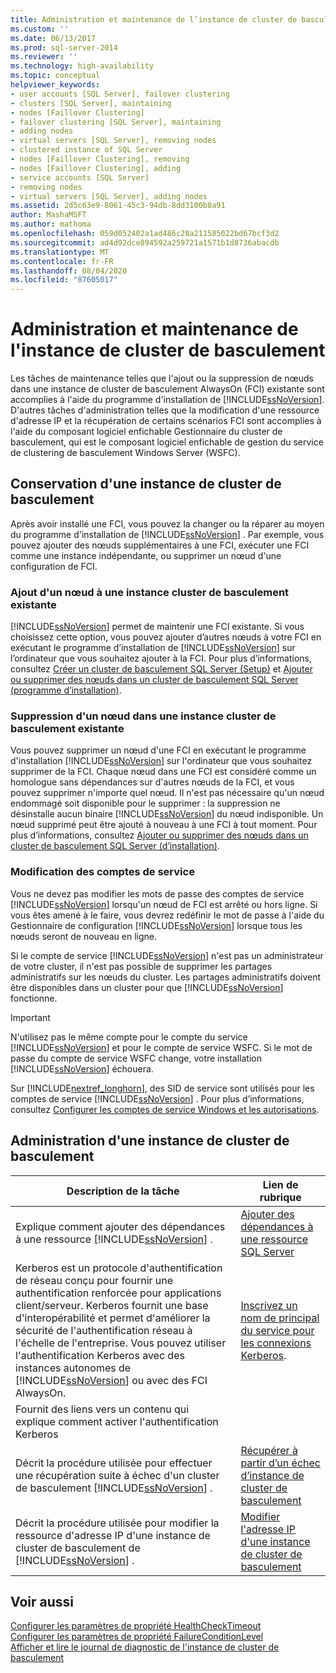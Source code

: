 ```yaml
---
title: Administration et maintenance de l’instance de cluster de basculement | Microsoft Docs
ms.custom: ''
ms.date: 06/13/2017
ms.prod: sql-server-2014
ms.reviewer: ''
ms.technology: high-availability
ms.topic: conceptual
helpviewer_keywords:
- user accounts [SQL Server], failover clustering
- clusters [SQL Server], maintaining
- nodes [Faillover Clustering]
- failover clustering [SQL Server], maintaining
- adding nodes
- virtual servers [SQL Server], removing nodes
- clustered instance of SQL Server
- nodes [Faillover Clustering], removing
- nodes [Faillover Clustering], adding
- service accounts [SQL Server]
- removing nodes
- virtual servers [SQL Server], adding nodes
ms.assetid: 2d5c63e9-8061-45c3-94db-8dd3100b8a91
author: MashaMSFT
ms.author: mathoma
ms.openlocfilehash: 059d052402a1ad486c28a211585022bd67bcf3d2
ms.sourcegitcommit: ad4d92dce894592a259721a1571b1d8736abacdb
ms.translationtype: MT
ms.contentlocale: fr-FR
ms.lasthandoff: 08/04/2020
ms.locfileid: "87605017"
---
```

# <a name="failover-cluster-instance-administration-and-maintenance"></a>Administration et maintenance de l'instance de cluster de basculement
  Les tâches de maintenance telles que l'ajout ou la suppression de nœuds dans une instance de cluster de basculement AlwaysOn (FCI) existante sont accomplies à l'aide du programme d'installation de [!INCLUDE[ssNoVersion](../../../includes/ssnoversion-md.md)]. D'autres tâches d'administration telles que la modification d'une ressource d'adresse IP et la récupération de certains scénarios FCI sont accomplies à l'aide du composant logiciel enfichable Gestionnaire du cluster de basculement, qui est le composant logiciel enfichable de gestion du service de clustering de basculement Windows Server (WSFC).  
  
## <a name="maintaining-a-failover-cluster-instance"></a>Conservation d'une instance de cluster de basculement  
 Après avoir installé une FCI, vous pouvez la changer ou la réparer au moyen du programme d'installation de [!INCLUDE[ssNoVersion](../../../includes/ssnoversion-md.md)] . Par exemple, vous pouvez ajouter des nœuds supplémentaires à une FCI, exécuter une FCI comme une instance indépendante, ou supprimer un nœud d'une configuration de FCI.  
  
### <a name="adding-a-node-to-an-existing-failover-cluster-instance"></a>Ajout d'un nœud à une instance cluster de basculement existante  
 [!INCLUDE[ssNoVersion](../../../includes/ssnoversion-md.md)] permet de maintenir une FCI existante. Si vous choisissez cette option, vous pouvez ajouter d’autres nœuds à votre FCI en exécutant le programme d’installation de [!INCLUDE[ssNoVersion](../../../includes/ssnoversion-md.md)] sur l’ordinateur que vous souhaitez ajouter à la FCI. Pour plus d’informations, consultez [Créer un cluster de basculement SQL Server &#40;Setup&#41;](../install/create-a-new-sql-server-failover-cluster-setup.md) et [Ajouter ou supprimer des nœuds dans un cluster de basculement SQL Server &#40;programme d’installation&#41;](../install/add-or-remove-nodes-in-a-sql-server-failover-cluster-setup.md).  
  
### <a name="removing-a-node-from-an-existing-failover-cluster-instance"></a>Suppression d'un nœud dans une instance cluster de basculement existante  
 Vous pouvez supprimer un nœud d'une FCI en exécutant le programme d'installation [!INCLUDE[ssNoVersion](../../../includes/ssnoversion-md.md)] sur l'ordinateur que vous souhaitez supprimer de la FCI. Chaque nœud dans une FCI est considéré comme un homologue sans dépendances sur d'autres nœuds de la FCI, et vous pouvez supprimer n'importe quel nœud. Il n'est pas nécessaire qu'un nœud endommagé soit disponible pour le supprimer : la suppression ne désinstalle aucun binaire [!INCLUDE[ssNoVersion](../../../includes/ssnoversion-md.md)] du nœud indisponible. Un nœud supprimé peut être ajouté à nouveau à une FCI à tout moment. Pour plus d’informations, consultez [Ajouter ou supprimer des nœuds dans un cluster de basculement SQL Server &#40;d’installation&#41;](../install/add-or-remove-nodes-in-a-sql-server-failover-cluster-setup.md).  
  
### <a name="changing-service-accounts"></a>Modification des comptes de service  
 Vous ne devez pas modifier les mots de passe des comptes de service [!INCLUDE[ssNoVersion](../../../includes/ssnoversion-md.md)] lorsqu'un nœud de FCI est arrêté ou hors ligne. Si vous êtes amené à le faire, vous devrez redéfinir le mot de passe à l'aide du Gestionnaire de configuration [!INCLUDE[ssNoVersion](../../../includes/ssnoversion-md.md)] lorsque tous les nœuds seront de nouveau en ligne.  
  
 Si le compte de service [!INCLUDE[ssNoVersion](../../../includes/ssnoversion-md.md)] n'est pas un administrateur de votre cluster, il n'est pas possible de supprimer les partages administratifs sur les nœuds du cluster. Les partages administratifs doivent être disponibles dans un cluster pour que [!INCLUDE[ssNoVersion](../../../includes/ssnoversion-md.md)] fonctionne.  
  
> [!IMPORTANT]  
>  N'utilisez pas le même compte pour le compte du service [!INCLUDE[ssNoVersion](../../../includes/ssnoversion-md.md)] et pour le compte de service WSFC. Si le mot de passe du compte de service WSFC change, votre installation [!INCLUDE[ssNoVersion](../../../includes/ssnoversion-md.md)] échouera.  
  
 Sur [!INCLUDE[nextref_longhorn](../../../includes/nextref-longhorn-md.md)], des SID de service sont utilisés pour les comptes de service [!INCLUDE[ssNoVersion](../../../includes/ssnoversion-md.md)] . Pour plus d’informations, consultez [Configurer les comptes de service Windows et les autorisations](../../../database-engine/configure-windows/configure-windows-service-accounts-and-permissions.md).  
  
## <a name="administering-a-failover-cluster-instance"></a>Administration d'une instance de cluster de basculement  
  
|Description de la tâche|Lien de rubrique|  
|----------------------|----------------|  
|Explique comment ajouter des dépendances à une ressource [!INCLUDE[ssNoVersion](../../../includes/ssnoversion-md.md)] .|[Ajouter des dépendances à une ressource SQL Server](add-dependencies-to-a-sql-server-resource.md)|  
|Kerberos est un protocole d'authentification de réseau conçu pour fournir une authentification renforcée pour applications client/serveur. Kerberos fournit une base d'interopérabilité et permet d'améliorer la sécurité de l'authentification réseau à l'échelle de l'entreprise. Vous pouvez utiliser l'authentification Kerberos avec des instances autonomes de [!INCLUDE[ssNoVersion](../../../includes/ssnoversion-md.md)] ou avec des FCI AlwaysOn.|[Inscrivez un nom de principal du service pour les connexions Kerberos](../../../database-engine/configure-windows/register-a-service-principal-name-for-kerberos-connections.md).|  
|Fournit des liens vers un contenu qui explique comment activer l'authentification Kerberos||  
|Décrit la procédure utilisée pour effectuer une récupération suite à échec d'un cluster de basculement [!INCLUDE[ssNoVersion](../../../includes/ssnoversion-md.md)] .|[Récupérer à partir d’un échec d’instance de cluster de basculement](recover-from-failover-cluster-instance-failure.md)|  
|Décrit la procédure utilisée pour modifier la ressource d'adresse IP d'une instance de cluster de basculement de [!INCLUDE[ssNoVersion](../../../includes/ssnoversion-md.md)] .|[Modifier l'adresse IP d'une instance de cluster de basculement](change-the-ip-address-of-a-failover-cluster-instance.md)|  
  
## <a name="see-also"></a>Voir aussi  
 [Configurer les paramètres de propriété HealthCheckTimeout](configure-healthchecktimeout-property-settings.md)   
 [Configurer les paramètres de propriété FailureConditionLevel](configure-failureconditionlevel-property-settings.md)   
 [Afficher et lire le journal de diagnostic de l'instance de cluster de basculement](view-and-read-failover-cluster-instance-diagnostics-log.md)  
  
  
